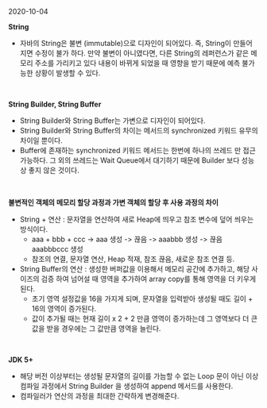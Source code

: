 2020-10-04

**String**

  +  자바의 String은 불변 (immutable)으로 디자인이 되어있다. 즉, String이 만들어지면 수정이 불가 하다. 만약 불변이 아니였다면, 다른 String의 레퍼런스가 같은 메모리 주소를 가리키고 있다 내용이 바뀌게 되었을 때 영향을 받기 때문에 예측 불가능한 상황이 발생할 수 있다.

<br/>

**String Builder, String Buffer**

  + String Builder와 String Buffer는 가변으로 디자인이 되어있다.
  + String Builder와 String Buffer의 차이는 메서드의 synchronized 키워드 유무의 차이일 뿐이다.
  + Buffer에 존재하는 synchronized 키워드 메서드는 한번에 하나의 쓰레드 만 접근 가능하다. 그 외의 쓰레드는 Wait Queue에서 대기하기 때문에 Builder 보다 성능상 좋지 않은 것이다.

<br/>

**불변적인 객체의 메모리 할당 과정과 가변 객체의 할당 후 사용 과정의 차이**
+ String + 연산 : 문자열을 연산하여 새로 Heap에 띄우고 참조 변수에 덮어 씌우는 방식이다.
  + aaa + bbb + ccc -> aaa 생성 -> 끊음 -> aaabbb 생성 -> 끊음 aaabbbccc 생성
  + 참조의 연결, 문자열 연산, Heap 적재, 참조 끊음, 새로운 참조 연결 등.
+ String Buffer의 연산 :  생성한 버퍼값을 이용해서 메모리 공간에 추가하고, 해당 사이즈의 검증 하여 넘어설 때 영역을 추가하여 array copy를 통해 영역을 더 키우게 된다. 
  + 초기 영역 설정값을 16을 가지게 되며, 문자열을 입력받아 생성될 때도 길이 + 16의 영역이 증가된다.
  + 값이 추가될 때는 현재 길이 x 2 + 2 만큼 영역이 증가하는데 그 영역보다 더 큰 값을 받을 경우에는 그 값만큼 영역을 늘린다.

<br/>

**JDK 5+**
  + 해당 버전 이상부터는 생성될 문자열의 길이를 가늠할 수 없는 Loop 문이 아닌 이상 컴파일 과정에서 String Builder 을 생성하여 append 메서드를 사용한다.
  + 컴파일러가 연산의 과정을 최대한 간략하게 변경해준다.